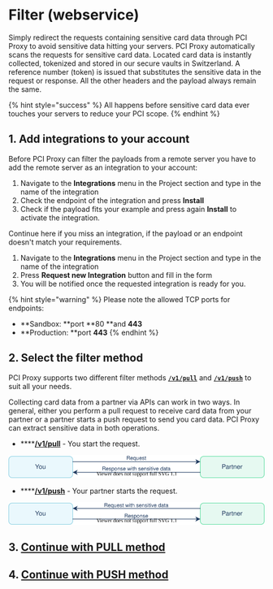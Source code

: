 # Filter (webservice)

Simply redirect the requests containing sensitive card data through PCI Proxy to avoid sensitive data hitting your servers. PCI Proxy automatically scans the requests for sensitive card data. Located card data is instantly collected, tokenized and stored in our secure vaults in Switzerland. A reference number (token) is issued that substitutes the sensitive data in the request or response. All the other headers and the payload always remain the same.

{% hint style="success" %}
All happens before sensitive card data ever touches your servers to reduce your PCI scope.
{% endhint %}

## 1. Add integrations to your account

Before PCI Proxy can filter the payloads from a remote server you have to add the remote server as an integration to your account:

1. Navigate to the **Integrations** menu in the Project section and type in the name of the integration
2. Check the endpoint of the integration and press **Install**
3. Check if the payload fits your example and press again **Install** to activate the integration.

Continue here if you miss an integration, if the payload or an endpoint doesn't match your requirements.

1. Navigate to the **Integrations** menu in the Project section and type in the name of the integration
2. Press **Request new Integration** button and fill in the form
3. You will be notified once the requested integration is ready for you.

{% hint style="warning" %}
Please note the allowed TCP ports for endpoints:

* **Sandbox: **port **80 **and **443**
* **Production: **port **443**
{% endhint %}

## 2. Select the filter method

PCI Proxy supports two different filter methods [**`/v1/pull`**](./#pull-method) and [**`/v1/push`**](./#push-method) to suit all your needs.&#x20;

Collecting card data from a partner via APIs can work in two ways. In general, either you perform a pull request to receive card data from your partner or a partner starts a push request to send you card data. PCI Proxy can extract sensitive data in both operations.

* ****[**/v1/pull**](broken-reference) - You start the request.

![](<../../.gitbook/assets/pull request (1).svg>)

* ****[**/v1/push**](broken-reference) - Your partner starts the request.

![](<../../.gitbook/assets/push request (1).svg>)



## 3. [Continue with PULL method ](pull-method.md)

## 4. [Continue with PUSH method](push-method.md)
